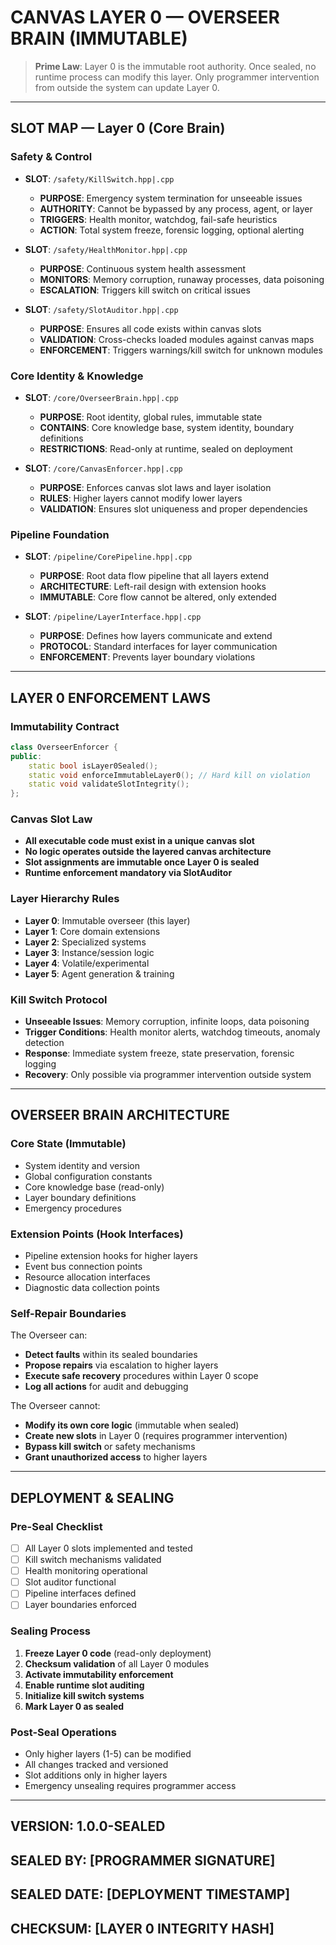 # CANVAS LAYER 0 — OVERSEER BRAIN (IMMUTABLE)

> **Prime Law**: Layer 0 is the immutable root authority. Once sealed, no runtime process can modify this layer. Only programmer intervention from outside the system can update Layer 0.

---

## SLOT MAP — Layer 0 (Core Brain)

### Safety & Control
- **SLOT**: `/safety/KillSwitch.hpp|.cpp`
  - **PURPOSE**: Emergency system termination for unseeable issues
  - **AUTHORITY**: Cannot be bypassed by any process, agent, or layer
  - **TRIGGERS**: Health monitor, watchdog, fail-safe heuristics
  - **ACTION**: Total system freeze, forensic logging, optional alerting

- **SLOT**: `/safety/HealthMonitor.hpp|.cpp`
  - **PURPOSE**: Continuous system health assessment
  - **MONITORS**: Memory corruption, runaway processes, data poisoning
  - **ESCALATION**: Triggers kill switch on critical issues

- **SLOT**: `/safety/SlotAuditor.hpp|.cpp`
  - **PURPOSE**: Ensures all code exists within canvas slots
  - **VALIDATION**: Cross-checks loaded modules against canvas maps
  - **ENFORCEMENT**: Triggers warnings/kill switch for unknown modules

### Core Identity & Knowledge
- **SLOT**: `/core/OverseerBrain.hpp|.cpp`
  - **PURPOSE**: Root identity, global rules, immutable state
  - **CONTAINS**: Core knowledge base, system identity, boundary definitions
  - **RESTRICTIONS**: Read-only at runtime, sealed on deployment

- **SLOT**: `/core/CanvasEnforcer.hpp|.cpp`
  - **PURPOSE**: Enforces canvas slot laws and layer isolation
  - **RULES**: Higher layers cannot modify lower layers
  - **VALIDATION**: Ensures slot uniqueness and proper dependencies

### Pipeline Foundation
- **SLOT**: `/pipeline/CorePipeline.hpp|.cpp`
  - **PURPOSE**: Root data flow pipeline that all layers extend
  - **ARCHITECTURE**: Left-rail design with extension hooks
  - **IMMUTABLE**: Core flow cannot be altered, only extended

- **SLOT**: `/pipeline/LayerInterface.hpp|.cpp`
  - **PURPOSE**: Defines how layers communicate and extend
  - **PROTOCOL**: Standard interfaces for layer communication
  - **ENFORCEMENT**: Prevents layer boundary violations

---

## LAYER 0 ENFORCEMENT LAWS

### Immutability Contract
```cpp
class OverseerEnforcer {
public:
    static bool isLayer0Sealed();
    static void enforceImmutableLayer0(); // Hard kill on violation
    static void validateSlotIntegrity();
};
```

### Canvas Slot Law
- **All executable code must exist in a unique canvas slot**
- **No logic operates outside the layered canvas architecture**
- **Slot assignments are immutable once Layer 0 is sealed**
- **Runtime enforcement mandatory via SlotAuditor**

### Layer Hierarchy Rules
- **Layer 0**: Immutable overseer (this layer)
- **Layer 1**: Core domain extensions
- **Layer 2**: Specialized systems
- **Layer 3**: Instance/session logic
- **Layer 4**: Volatile/experimental
- **Layer 5**: Agent generation & training

### Kill Switch Protocol
- **Unseeable Issues**: Memory corruption, infinite loops, data poisoning
- **Trigger Conditions**: Health monitor alerts, watchdog timeouts, anomaly detection
- **Response**: Immediate system freeze, state preservation, forensic logging
- **Recovery**: Only possible via programmer intervention outside system

---

## OVERSEER BRAIN ARCHITECTURE

### Core State (Immutable)
- System identity and version
- Global configuration constants
- Core knowledge base (read-only)
- Layer boundary definitions
- Emergency procedures

### Extension Points (Hook Interfaces)
- Pipeline extension hooks for higher layers
- Event bus connection points
- Resource allocation interfaces
- Diagnostic data collection points

### Self-Repair Boundaries
The Overseer can:
- **Detect faults** within its sealed boundaries
- **Propose repairs** via escalation to higher layers
- **Execute safe recovery** procedures within Layer 0 scope
- **Log all actions** for audit and debugging

The Overseer cannot:
- **Modify its own core logic** (immutable when sealed)
- **Create new slots** in Layer 0 (requires programmer intervention)
- **Bypass kill switch** or safety mechanisms
- **Grant unauthorized access** to higher layers

---

## DEPLOYMENT & SEALING

### Pre-Seal Checklist
- [ ] All Layer 0 slots implemented and tested
- [ ] Kill switch mechanisms validated
- [ ] Health monitoring operational
- [ ] Slot auditor functional
- [ ] Pipeline interfaces defined
- [ ] Layer boundaries enforced

### Sealing Process
1. **Freeze Layer 0 code** (read-only deployment)
2. **Checksum validation** of all Layer 0 modules
3. **Activate immutability enforcement**
4. **Enable runtime slot auditing**
5. **Initialize kill switch systems**
6. **Mark Layer 0 as sealed**

### Post-Seal Operations
- Only higher layers (1-5) can be modified
- All changes tracked and versioned
- Slot additions only in higher layers
- Emergency unsealing requires programmer access

---

## VERSION: 1.0.0-SEALED
## SEALED BY: [PROGRAMMER SIGNATURE]
## SEALED DATE: [DEPLOYMENT TIMESTAMP]
## CHECKSUM: [LAYER 0 INTEGRITY HASH]